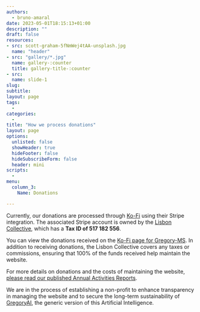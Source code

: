 ```yaml
---
authors:
  - bruno-amaral
date: 2023-05-01T18:15:13+01:00
description: ""
draft: false
resources: 
- src: scott-graham-5fNmWej4tAA-unsplash.jpg
  name: "header"
- src: "gallery/*.jpg"
  name: gallery-:counter
  title: gallery-title-:counter
- src:
  name: slide-1
slug:
subtitle: 
layout: page
tags: 
  - 
categories: 
  - 
title: "How we process donations"
layout: page
options:
  unlisted: false
  showHeader: true
  hideFooter: false
  hideSubscribeForm: false
  header: mini
scripts:
  -
menu:
  column_3:
    Name: Donations

---
```

<div class="col-md-6 mx-auto">

Currently, our donations are processed through [Ko-Fi](https://ko-fi.com/gregoryms) using their Stripe integration. The associated Stripe account is owned by the [Lisbon Collective](https://lisboncollective.com/), which has a **Tax ID of 517 182 556**.

You can view the donations received on the [Ko-Fi page for Gregory-MS](https://ko-fi.com/gregoryms). In addition to receiving donations, the Lisbon Collective covers any taxes or commissions, ensuring that 100% of the funds received help maintain the website.

For more details on donations and the costs of maintaining the website, [please read our published Annual Activities Reports](https://gregory-ms.com/annual-review/).

We are in the process of establishing a non-profit to enhance transparency in managing the website and to secure the long-term sustainability of [GregoryAI](https://gregory-ai.com/), the generic version of this Artificial Intelligence.

</div>